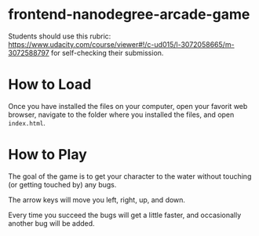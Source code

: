 frontend-nanodegree-arcade-game
===============================

Students should use this rubric: https://www.udacity.com/course/viewer#!/c-ud015/l-3072058665/m-3072588797
for self-checking their submission.


How to Load
===========

Once you have installed the files on your computer, open your favorit web
browser, navigate to the folder where you installed the files, and open
`index.html`.


How to Play
===========

The goal of the game is to get your character to the water without touching
(or getting touched by) any bugs.

The arrow keys will move you left, right, up, and down.

Every time you succeed the bugs will get a little faster, and occasionally
another bug will be added.
